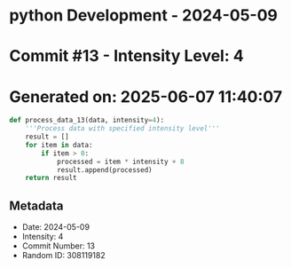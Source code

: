 ﻿# python Development - 2024-05-09
# Commit #13 - Intensity Level: 4
# Generated on: 2025-06-07 11:40:07
```python
def process_data_13(data, intensity=4):
    '''Process data with specified intensity level'''
    result = []
    for item in data:
        if item > 0:
            processed = item * intensity + 8
            result.append(processed)
    return result
```
## Metadata
- Date: 2024-05-09
- Intensity: 4
- Commit Number: 13
- Random ID: 308119182
